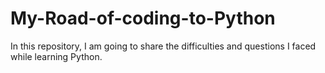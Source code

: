 # My-Road-of-coding-to-Python
In this repository, I am going to share the difficulties and questions I faced while learning Python. 
